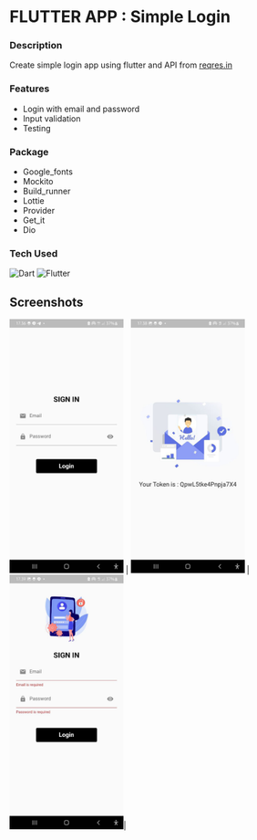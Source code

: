 # FLUTTER APP : Simple Login

### Description
Create simple login app using flutter and API from [reqres.in](https://reqres.in/)

### Features
- Login with email and password
- Input validation
- Testing


### Package
- Google_fonts
- Mockito
- Build_runner
- Lottie
- Provider
- Get_it
- Dio

### Tech Used
![Dart](https://img.shields.io/badge/dart-%230175C2.svg?style=for-the-badge&logo=dart&logoColor=white) ![Flutter](https://img.shields.io/badge/Flutter-%2302569B.svg?style=for-the-badge&logo=Flutter&logoColor=white)


## Screenshots



 <img src="screenshot/3.jpg" width="200"   /> | <img src="screenshot/2.jpg" width="200" /> | <img src="screenshot/1.jpg" width="200" />|

